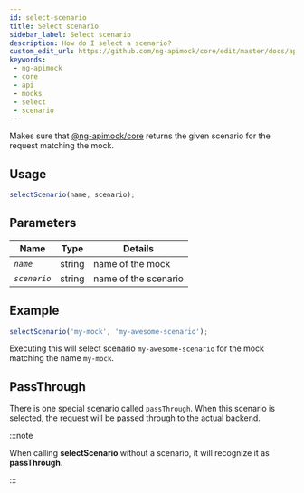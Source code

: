 ```yaml
---
id: select-scenario
title: Select scenario
sidebar_label: Select scenario
description: How do I select a scenario?
custom_edit_url: https://github.com/ng-apimock/core/edit/master/docs/api/select-scenario.md
keywords:
 - ng-apimock
 - core
 - api
 - mocks
 - select
 - scenario
---
```

Makes sure that [@ng-apimock/core](https://github.com/ng-apimock/core) returns the given scenario for the request matching the mock.

## Usage
```typescript
selectScenario(name, scenario);
```

## Parameters
| Name | Type | Details |
| ---- | ---- | ------- |
| <code><var>name</var></code> | string | name of the mock |
| <code><var>scenario</var></code> | string | name of the scenario |

## Example
```typescript
selectScenario('my-mock', 'my-awesome-scenario'); 
```
Executing this will select scenario `my-awesome-scenario` for the mock matching the name `my-mock`.


## PassThrough
There is one special scenario called `passThrough`.
When this scenario is selected, the request will be passed through to the actual backend.

:::note

When calling **selectScenario** without a scenario, it will recognize it as **passThrough**.

:::


